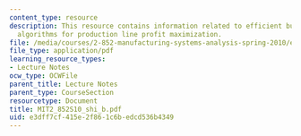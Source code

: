 ```yaml
---
content_type: resource
description: This resource contains information related to efficient buffer design
  algorithms for production line profit maximization.
file: /media/courses/2-852-manufacturing-systems-analysis-spring-2010/e3dff7cf415e2f861c6bedcd536b4349_MIT2_852S10_shi_b.pdf
file_type: application/pdf
learning_resource_types:
- Lecture Notes
ocw_type: OCWFile
parent_title: Lecture Notes
parent_type: CourseSection
resourcetype: Document
title: MIT2_852S10_shi_b.pdf
uid: e3dff7cf-415e-2f86-1c6b-edcd536b4349
---
```

